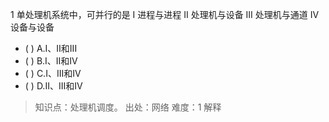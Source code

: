 1
单处理机系统中，可并行的是 I 进程与进程 II 处理机与设备 III 处理机与通道 IV 设备与设备
- ( ) A.I、II和III 
- ( ) B.I、II和IV 
- ( ) C.I、III和IV 
- ( ) D.II、III和IV

> 知识点：处理机调度。
> 出处：网络
> 难度：1
> 解释
